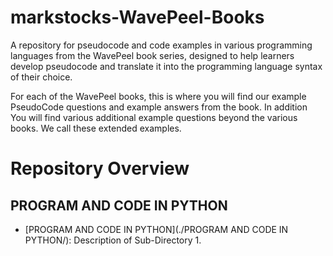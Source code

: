 # markstocks-WavePeel-Books
A repository for pseudocode and code examples in various programming languages from the WavePeel book series, designed to help learners develop pseudocode and translate it into the programming language syntax of their choice.

For each of the  WavePeel books,  this is where you will find our example PseudoCode questions and example answers from the book. In addition  You will find various additional example questions beyond the various books. We call these extended examples.

# Repository Overview

## PROGRAM AND CODE IN PYTHON
- [PROGRAM AND CODE IN PYTHON](./PROGRAM AND CODE IN PYTHON/): Description of Sub-Directory 1.
